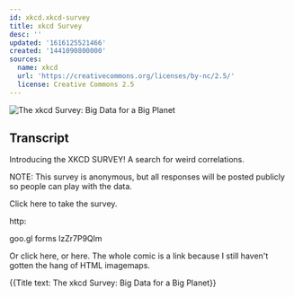 ```yaml
---
id: xkcd.xkcd-survey
title: xkcd Survey
desc: ''
updated: '1616125521466'
created: '1441090800000'
sources:
  name: xkcd
  url: 'https://creativecommons.org/licenses/by-nc/2.5/'
  license: Creative Commons 2.5
---
```

![The xkcd Survey: Big Data for a Big Planet](https://imgs.xkcd.com/comics/xkcd_survey.png)

## Transcript
Introducing the XKCD SURVEY! A search for weird correlations.

NOTE: This survey is anonymous, but all responses will be posted publicly so people can play with the data.

Click here to take the survey.

http:

goo.gl
forms
lzZr7P9Qlm

Or click here, or here. The whole comic is a link because I still haven't gotten the hang of HTML imagemaps.

{{Title text: The xkcd Survey: Big Data for a Big Planet}}
